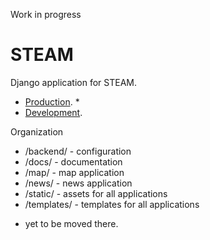 Work in progress

# STEAM

Django application for STEAM.

- [Production][production]. *
- [Development][development].

Organization

- /backend/    - configuration
- /docs/       - documentation
- /map/        - map application
- /news/       - news application
- /static/     - assets for all applications
- /templates/  - templates for all applications

* yet to be moved there.

[production]:http://stemtosteam.org/
[development]:http://limitless-atoll-9939.herokuapp.com/